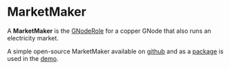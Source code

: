 # MarketMaker

A **MarketMaker** is the [GNodeRole](g-node-role.rst) for a copper GNode that also runs an electricity market.

A simple open-source MarketMaker available on [github](https://github.com/thegridelectric/gridworks-marketmaker)
and as a [package](https://pypi.org/project/gridworks-marketmaker/) is used in the [demo](story.md).
